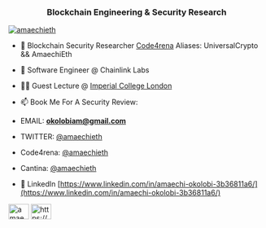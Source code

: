 <h3 align="center">Blockchain Engineering & Security Research</h3>

<p align="left"> <a href="https://twitter.com/amaechieth" target="blank"><img src="https://img.shields.io/twitter/follow/amaechieth?logo=twitter&style=for-the-badge" alt="amaechieth" /></a> </p>

- 👯 Blockchain Security Researcher [Code4rena](https://code4rena.com/) Aliases: UniversalCrypto && AmaechiEth

- 🤝 Software Engineer @ Chainlink Labs

- 👨‍💻 Guest Lecture @ [Imperial College London](https://www.linkedin.com/posts/amaechi-okolobi-3b36811a6_chainlink-blockchain-web3-activity-7029163825081774080-HpfB?utm_source=share&utm_medium=member_desktop)

- 📫 Book Me For A Security Review:
- EMAIL: **okolobiam@gmail.com**
- TWITTER: [@amaechieth](twitter.com/amaechieth)
- Code4rena: [@amaechieth](https://code4rena.com/@amaechieth)
- Cantina: [@amaechieth](https://cantina.xyz/u/amaechieth)
  
- 📝 LinkedIn [https://www.linkedin.com/in/amaechi-okolobi-3b36811a6/](https://www.linkedin.com/in/amaechi-okolobi-3b36811a6/)  


<p align="left">
<a href="https://twitter.com/amaechieth" target="blank"><img align="center" src="https://raw.githubusercontent.com/rahuldkjain/github-profile-readme-generator/master/src/images/icons/Social/twitter.svg" alt="amaechieth" height="30" width="40" /></a>
<a href="https://linkedin.com/in/https://www.linkedin.com/in/amaechi-okolobi-3b36811a6/" target="blank"><img align="center" src="https://raw.githubusercontent.com/rahuldkjain/github-profile-readme-generator/master/src/images/icons/Social/linked-in-alt.svg" alt="https://www.linkedin.com/in/amaechi-okolobi-3b36811a6/" height="30" width="40" /></a>
</p> 
